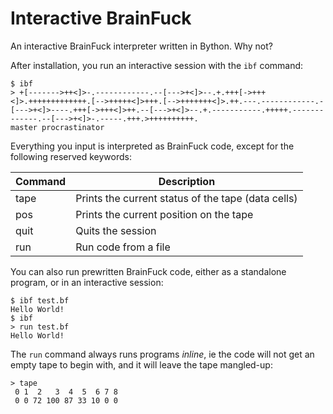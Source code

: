 # Interactive BrainFuck
An interactive BrainFuck interpreter written in Bython. Why not?

After installation, you run an interactive session with the `ibf` command:
```
$ ibf
> +[------->++<]>-.------------.--[--->+<]>--.+.+++[->+++<]>.+++++++++++++.[-->+++++<]>+++.[-->+++++++<]>.++.---.------------.-[--->+<]>----.+++[->+++<]>++.--[--->+<]>--.+.-----------.+++++.-------------.--[--->+<]>-.-----.+++.>++++++++++.
master procrastinator
```

Everything you input is interpreted as BrainFuck code, except for the following
reserved keywords:

| Command    | Description                                        |
|------------|----------------------------------------------------|
| tape       | Prints the current status of the tape (data cells) |
| pos        | Prints the current position on the tape            |
| quit       | Quits the session                                  |
| run <file> | Run code from a file                               |


You can also run prewritten BrainFuck code, either as a standalone program, or
in an interactive session:
```
$ ibf test.bf
Hello World!
$ ibf
> run test.bf
Hello World!
```
The `run` command always runs programs _inline_, ie the code will not get an 
empty tape to begin with, and it will leave the tape mangled-up:
```
> tape
 0 1  2   3  4  5  6 7 8
 0 0 72 100 87 33 10 0 0
```
